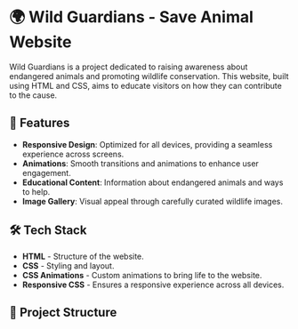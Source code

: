 # 🌍 Wild Guardians - Save Animal Website

Wild Guardians is a project dedicated to raising awareness about endangered animals and promoting wildlife conservation. This website, built using HTML and CSS, aims to educate visitors on how they can contribute to the cause.

## 🌟 Features

- **Responsive Design**: Optimized for all devices, providing a seamless experience across screens.
- **Animations**: Smooth transitions and animations to enhance user engagement.
- **Educational Content**: Information about endangered animals and ways to help.
- **Image Gallery**: Visual appeal through carefully curated wildlife images.

## 🛠️ Tech Stack

- **HTML** - Structure of the website.
- **CSS** - Styling and layout.
- **CSS Animations** - Custom animations to bring life to the website.
- **Responsive CSS** - Ensures a responsive experience across all devices.

## 📂 Project Structure


